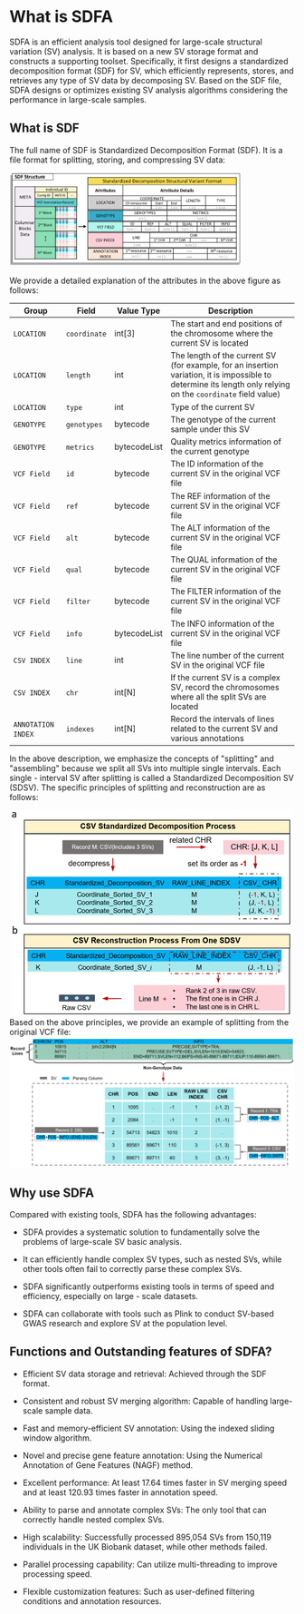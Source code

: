 # What is SDFA

SDFA is an efficient analysis tool designed for large-scale structural variation (SV) analysis. It is based on a new SV storage format and constructs a supporting toolset. Specifically, it first designs a standardized decomposition format (SDF) for SV, which efficiently represents, stores, and retrieves any type of SV data by decomposing SV. Based on the SDF file, SDFA designs or optimizes existing SV analysis algorithms considering the performance in large-scale samples.

## What is SDF

The full name of SDF is Standardized Decomposition Format (SDF). It is a file format for splitting, storing, and compressing SV data:

<img src="./assets/image-20250511121143487.png" alt="image-20250511121143487" style="zoom:40%;" />

We provide a detailed explanation of the attributes in the above figure as follows:

| Group              | Field        | Value Type   | Description                                                  |
| ------------------ | ------------ | ------------ | ------------------------------------------------------------ |
| `LOCATION`         | `coordinate` | int[3]       | The start and end positions of the chromosome where the current SV is located |
| `LOCATION`         | `length`     | int          | The length of the current SV <br />(for example, for an insertion variation, it is impossible to determine its length only relying on the `coordinate` field value) |
| `LOCATION`         | `type`       | int          | Type of the current SV                                       |
| `GENOTYPE`         | `genotypes`  | bytecode     | The genotype of the current sample under this SV             |
| `GENOTYPE`         | `metrics`    | bytecodeList | Quality metrics information of the current genotype          |
| `VCF Field`        | `id`         | bytecode     | The ID information of the current SV in the original VCF file |
| `VCF Field`        | `ref`        | bytecode     | The REF information of the current SV in the original VCF file |
| `VCF Field`        | `alt`        | bytecode     | The ALT information of the current SV in the original VCF file |
| `VCF Field`        | `qual`       | bytecode     | The QUAL information of the current SV in the original VCF file |
| `VCF Field`        | `filter`     | bytecode     | The FILTER information of the current SV in the original VCF file |
| `VCF Field`        | `info`       | bytecodeList | The INFO information of the current SV in the original VCF file |
| `CSV INDEX`        | `line`       | int          | The line number of the current SV in the original VCF file   |
| `CSV INDEX`        | `chr`        | int[N]       | If the current SV is a complex SV, record the chromosomes where all the split SVs are located |
| `ANNOTATION INDEX` | `indexes`    | int[N]       | Record the intervals of lines related to the current SV and various annotations |

In the above description, we emphasize the concepts of "splitting" and "assembling" because we split all SVs into multiple single intervals. Each single - interval SV after splitting is called a Standardized Decomposition SV (SDSV). The specific principles of splitting and reconstruction are as follows:
<div style="text-align: center;">
    <img src="./assets/image-20250511120941111.png" alt="image-20250511120941111" style="zoom:50%;" />
</div>
Based on the above principles, we provide an example of splitting from the original VCF file:

<div style="text-align: center;">
    <img src="./assets/image-20250511121037723.png" alt="image-20250511121037723" style="zoom:50%;" />
</div>

## Why use SDFA

Compared with existing tools, SDFA has the following advantages:

- SDFA provides a systematic solution to fundamentally solve the problems of large-scale SV basic analysis.

- It can efficiently handle complex SV types, such as nested SVs, while other tools often fail to correctly parse these complex SVs.

- SDFA significantly outperforms existing tools in terms of speed and efficiency, especially on large - scale datasets.
- SDFA can collaborate with tools such as Plink to conduct SV-based GWAS research and explore SV at the population level.

## Functions and Outstanding features of SDFA?

- Efficient SV data storage and retrieval: Achieved through the SDF format.

- Consistent and robust SV merging algorithm: Capable of handling large-scale sample data.

- Fast and memory-efficient SV annotation: Using the indexed sliding window algorithm.

- Novel and precise gene feature annotation: Using the Numerical Annotation of Gene Features (NAGF) method.

- Excellent performance: At least 17.64 times faster in SV merging speed and at least 120.93 times faster in annotation speed.

- Ability to parse and annotate complex SVs: The only tool that can correctly handle nested complex SVs.

- High scalability: Successfully processed 895,054 SVs from 150,119 individuals in the UK Biobank dataset, while other methods failed.

- Parallel processing capability: Can utilize multi-threading to improve processing speed.

- Flexible customization features: Such as user-defined filtering conditions and annotation resources.
